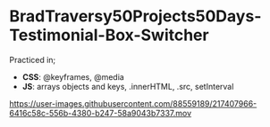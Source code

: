 # BradTraversy50Projects50Days-Testimonial-Box-Switcher
Practiced in;
   *  __CSS__: @keyframes, @media 
   *  __JS__: arrays objects and keys, .innerHTML, .src, setInterval
   
https://user-images.githubusercontent.com/88559189/217407966-6416c58c-556b-4380-b247-58a9043b7337.mov


 

